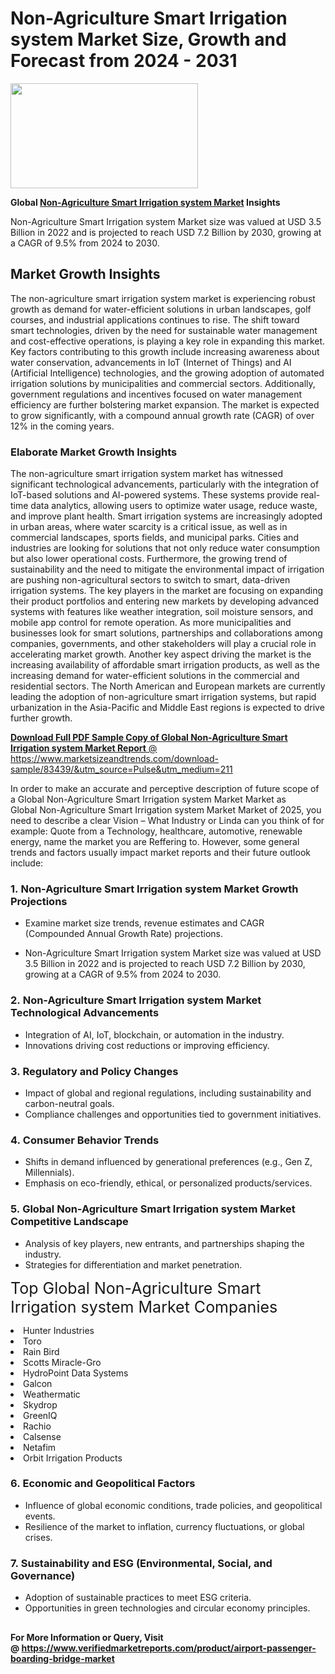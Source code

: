 <H1>Non-Agriculture Smart Irrigation system Market Size, Growth and Forecast from 2024 - 2031</H1><img class="aligncenter size-medium wp-image-584254" src="https://thirdeyenews.in/wp-content/uploads/2024/09/Global-Market-Research-300x168.jpeg" alt="" width="300" height="168" /><p><strong>Global&nbsp;<a href="https://www.marketsizeandtrends.com/download-sample/83439/&amp;utm_source=Pulse&amp;utm_medium=211">Non-Agriculture Smart Irrigation system Market</a> Insights</strong></p><p>Non-Agriculture Smart Irrigation system Market size was valued at USD 3.5 Billion in 2022 and is projected to reach USD 7.2 Billion by 2030, growing at a CAGR of 9.5% from 2024 to 2030.</p><p><h2>Market Growth Insights</h2> <p>The non-agriculture smart irrigation system market is experiencing robust growth as demand for water-efficient solutions in urban landscapes, golf courses, and industrial applications continues to rise. The shift toward smart technologies, driven by the need for sustainable water management and cost-effective operations, is playing a key role in expanding this market. Key factors contributing to this growth include increasing awareness about water conservation, advancements in IoT (Internet of Things) and AI (Artificial Intelligence) technologies, and the growing adoption of automated irrigation solutions by municipalities and commercial sectors. Additionally, government regulations and incentives focused on water management efficiency are further bolstering market expansion. The market is expected to grow significantly, with a compound annual growth rate (CAGR) of over 12% in the coming years.</p> <p><a href="#"></a></p> <h3>Elaborate Market Growth Insights</h3> <p>The non-agriculture smart irrigation system market has witnessed significant technological advancements, particularly with the integration of IoT-based solutions and AI-powered systems. These systems provide real-time data analytics, allowing users to optimize water usage, reduce waste, and improve plant health. Smart irrigation systems are increasingly adopted in urban areas, where water scarcity is a critical issue, as well as in commercial landscapes, sports fields, and municipal parks. Cities and industries are looking for solutions that not only reduce water consumption but also lower operational costs. Furthermore, the growing trend of sustainability and the need to mitigate the environmental impact of irrigation are pushing non-agricultural sectors to switch to smart, data-driven irrigation systems. The key players in the market are focusing on expanding their product portfolios and entering new markets by developing advanced systems with features like weather integration, soil moisture sensors, and mobile app control for remote operation. As more municipalities and businesses look for smart solutions, partnerships and collaborations among companies, governments, and other stakeholders will play a crucial role in accelerating market growth. Another key aspect driving the market is the increasing availability of affordable smart irrigation products, as well as the increasing demand for water-efficient solutions in the commercial and residential sectors. The North American and European markets are currently leading the adoption of non-agriculture smart irrigation systems, but rapid urbanization in the Asia-Pacific and Middle East regions is expected to drive further growth. <p><a href="#"></p><p><span class=""><strong>Download Full PDF Sample Copy of Global Non-Agriculture Smart Irrigation system Market Report</strong> @ <a href="https://www.marketsizeandtrends.com/download-sample/83439/&amp;utm_source=Pulse&amp;utm_medium=211" target="_blank">https://www.marketsizeandtrends.com/download-sample/83439/&amp;utm_source=Pulse&amp;utm_medium=211</a></span></p><p>In order to make an accurate and perceptive description of future scope of a Global&nbsp;Non-Agriculture Smart Irrigation system Market Market as Global&nbsp;Non-Agriculture Smart Irrigation system Market Market of 2025, you need to describe a clear Vision &ndash; What Industry or Linda can you think of for example: Quote from a Technology, healthcare, automotive, renewable energy, name the market you are Reffering to. However, some general trends and factors usually impact market reports and their future outlook include:</p><h3>1.&nbsp;<strong>Non-Agriculture Smart Irrigation system Market Growth Projections</strong></h3><ul><li>Examine market size trends, revenue estimates and CAGR (Compounded Annual Growth Rate) projections.</li><li><p>Non-Agriculture Smart Irrigation system Market size was valued at USD 3.5 Billion in 2022 and is projected to reach USD 7.2 Billion by 2030, growing at a CAGR of 9.5% from 2024 to 2030.</p></li></ul><h3>2.&nbsp;<strong>Non-Agriculture Smart Irrigation system Market Technological Advancements</strong></h3><ul><li>Integration of AI, IoT, blockchain, or automation in the industry.</li><li>Innovations driving cost reductions or improving efficiency.</li></ul><h3>3.&nbsp;<strong>Regulatory and Policy Changes</strong></h3><ul><li>Impact of global and regional regulations, including sustainability and carbon-neutral goals.</li><li>Compliance challenges and opportunities tied to government initiatives.</li></ul><h3>4.&nbsp;<strong>Consumer Behavior Trends</strong></h3><ul><li>Shifts in demand influenced by generational preferences (e.g., Gen Z, Millennials).</li><li>Emphasis on eco-friendly, ethical, or personalized products/services.</li></ul><h3>5.&nbsp;<strong>Global Non-Agriculture Smart Irrigation system Market Competitive Landscape</strong></h3><ul><li>Analysis of key players, new entrants, and partnerships shaping the industry.</li><li>Strategies for differentiation and market penetration.</li></ul><p data-pm-slice="1 1 []"><span style="color: inherit; font-family: inherit; font-size: 25px;">Top Global Non-Agriculture Smart Irrigation system Market Companies</span></p><div class="" data-test-id=""><p><li>Hunter Industries</li><li> Toro</li><li> Rain Bird</li><li> Scotts Miracle-Gro</li><li> HydroPoint Data Systems</li><li> Galcon</li><li> Weathermatic</li><li> Skydrop</li><li> GreenIQ</li><li> Rachio</li><li> Calsense</li><li> Netafim</li><li> Orbit Irrigation Products</li></p></div><h3>6.&nbsp;<strong>Economic and Geopolitical Factors</strong></h3><ul><li>Influence of global economic conditions, trade policies, and geopolitical events.</li><li>Resilience of the market to inflation, currency fluctuations, or global crises.</li></ul><h3>7.&nbsp;<strong>Sustainability and ESG (Environmental, Social, and Governance)</strong></h3><ul><li>Adoption of sustainable practices to meet ESG criteria.</li><li>Opportunities in green technologies and circular economy principles.</li></ul><h2><strong style="font-size: 14px;">For More Information or Query, Visit @&nbsp;</strong><a style="background-color: #ffffff; font-size: 14px;" href="https://www.marketsizeandtrends.com/report/non-agriculture-smart-irrigation-system-market/" target="_blank">https://www.verifiedmarketreports.com/product/airport-passenger-boarding-bridge-market</a></h2>
